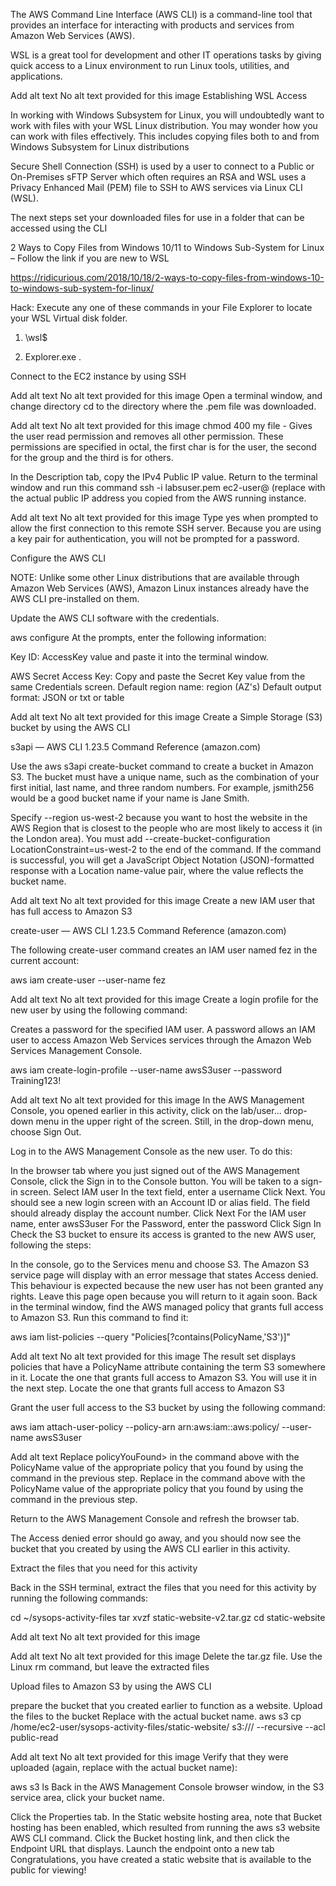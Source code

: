 The AWS Command Line Interface (AWS CLI) is a command-line tool that provides an interface for interacting with products and services from Amazon Web Services (AWS).

WSL is a great tool for development and other IT operations tasks by giving quick access to a Linux environment to run Linux tools, utilities, and applications.








Add alt text
No alt text provided for this image
Establishing WSL Access

In working with Windows Subsystem for Linux, you will undoubtedly want to work with files with your WSL Linux distribution. You may wonder how you can work with files effectively. This includes copying files both to and from Windows Subsystem for Linux distributions

Secure Shell Connection (SSH) is used by a user to connect to a Public or On-Premises sFTP Server which often requires an RSA and WSL uses a Privacy Enhanced Mail (PEM) file to SSH to AWS services via Linux CLI (WSL).

The next steps set your downloaded files for use in a folder that can be accessed using the CLI 

2 Ways to Copy Files from Windows 10/11 to Windows Sub-System for Linux – Follow the link if you are new to WSL

https://ridicurious.com/2018/10/18/2-ways-to-copy-files-from-windows-10-to-windows-sub-system-for-linux/

Hack: Execute any one of these commands in your File Explorer to locate your WSL Virtual disk folder.

1.    \\wsl$

2.    Explorer.exe . 

Connect to the EC2 instance by using SSH








Add alt text
No alt text provided for this image
Open a terminal window, and change directory cd to the directory where the <Filename>.pem file was downloaded.








Add alt text
No alt text provided for this image
chmod 400 my file - Gives the user read permission and removes all other permission. These permissions are specified in octal, the first char is for the user, the second for the group and the third is for others.

In the Description tab, copy the IPv4 Public IP value. Return to the terminal window and run this command ssh -i labsuser.pem ec2-user@<public-ip> (replace <public-ip> with the actual public IP address you copied from the AWS running instance.








Add alt text
No alt text provided for this image
Type yes when prompted to allow the first connection to this remote SSH server. Because you are using a key pair for authentication, you will not be prompted for a password.

Configure the AWS CLI

NOTE: Unlike some other Linux distributions that are available through Amazon Web Services (AWS), Amazon Linux instances already have the AWS CLI pre-installed on them.

Update the AWS CLI software with the credentials.

aws configure
At the prompts, enter the following information:

 Key ID: AccessKey value and paste it into the terminal window.

AWS Secret Access Key: Copy and paste the Secret Key value from the same Credentials screen.
Default region name: region (AZ's)
Default output format: JSON or txt or table







Add alt text
No alt text provided for this image
Create a Simple Storage (S3) bucket by using the AWS CLI

s3api — AWS CLI 1.23.5 Command Reference (amazon.com)

Use the aws s3api create-bucket command to create a bucket in Amazon S3. The bucket must have a unique name, such as the combination of your first initial, last name, and three random numbers. For example, jsmith256 would be a good bucket name if your name is Jane Smith.

Specify --region us-west-2 because you want to host the website in the AWS Region that is closest to the people who are most likely to access it (in the London area).
You must add --create-bucket-configuration LocationConstraint=us-west-2 to the end of the command.
If the command is successful, you will get a JavaScript Object Notation (JSON)-formatted response with a Location name-value pair, where the value reflects the bucket name.








Add alt text
No alt text provided for this image
Create a new IAM user that has full access to Amazon S3 

create-user — AWS CLI 1.23.5 Command Reference (amazon.com)

The following create-user command creates an IAM user named fez in the current account:

aws iam create-user --user-name fez







Add alt text
No alt text provided for this image
Create a login profile for the new user by using the following command:

Creates a password for the specified IAM user. A password allows an IAM user to access Amazon Web Services services through the Amazon Web Services Management Console.

aws iam create-login-profile --user-name awsS3user --password Training123!







Add alt text
No alt text provided for this image
In the AWS Management Console, you opened earlier in this activity, click on the lab/user... drop-down menu in the upper right of the screen. Still, in the drop-down menu, choose Sign Out.

Log in to the AWS Management Console as the new user. To do this:

In the browser tab where you just signed out of the AWS Management Console, click the Sign in to the Console button.
You will be taken to a sign-in screen.
Select IAM user
In the text field, enter a username
Click Next.
You should see a new login screen with an Account ID or alias field. The field should already display the account number.
Click Next
For the IAM user name, enter awsS3user
For the Password, enter the password
Click Sign In
Check the S3 bucket to ensure its access is granted to the new AWS user, following the steps: 

In the console, go to the Services menu and choose S3.
The Amazon S3 service page will display with an error message that states Access denied. This behaviour is expected because the new user has not been granted any rights. Leave this page open because you will return to it again soon.
Back in the terminal window, find the AWS managed policy that grants full access to Amazon S3. Run this command to find it:

aws iam list-policies --query "Policies[?contains(PolicyName,'S3')]"







Add alt text
No alt text provided for this image
The result set displays policies that have a PolicyName attribute containing the term S3 somewhere in it. Locate the one that grants full access to Amazon S3. You will use it in the next step. Locate the one that grants full access to Amazon S3

Grant the user full access to the S3 bucket by using the following command:

aws iam attach-user-policy --policy-arn arn:aws:iam::aws:policy/<policyYouFound> --user-name awsS3user







Add alt text
Replace policyYouFound> in the command above with the PolicyName value of the appropriate policy that you found by using the command in the previous step.
Replace <policyYouFound> in the command above with the PolicyName value of the appropriate policy that you found by using the command in the previous step.

Return to the AWS Management Console and refresh the browser tab.

The Access denied error should go away, and you should now see the bucket that you created by using the AWS CLI earlier in this activity.

Extract the files that you need for this activity

Back in the SSH terminal, extract the files that you need for this activity by running the following commands:

cd ~/sysops-activity-files
tar xvzf static-website-v2.tar.gz
cd static-website







Add alt text
No alt text provided for this image







Add alt text
No alt text provided for this image
Delete the tar.gz file. Use the Linux rm command, but leave the extracted files

Upload files to Amazon S3 by using the AWS CLI

prepare the bucket that you created earlier to function as a website.
Upload the files to the bucket Replace <my-bucket> with the actual bucket name.
aws s3 cp /home/ec2-user/sysops-activity-files/static-website/ s3://<my-bucket>/ --recursive --acl public-read







Add alt text
No alt text provided for this image
Verify that they were uploaded (again, replace <my-bucket> with the actual bucket name):

aws s3 ls <my-bucket>
Back in the AWS Management Console browser window, in the S3 service area, click your bucket name.

Click the Properties tab. In the Static website hosting area, note that Bucket hosting has been enabled, which resulted from running the aws s3 website AWS CLI command.
Click the Bucket hosting link, and then click the Endpoint URL that displays.
Launch the endpoint onto a new tab
Congratulations, you have created a static website that is available to the public for viewing!
